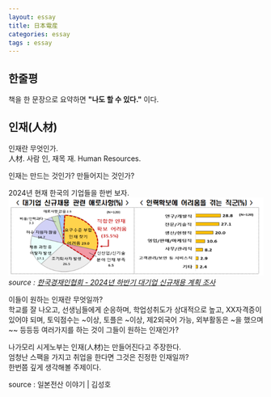 ```yaml
---
layout: essay
title: 日本電産
categories: essay
tags : essay
---
```


## 한줄평
책을 한 문장으로 요약하면 **"나도 할 수 있다."** 이다.  
  


## 인재(人材)
인재란 무엇인가.  
人材. 사람 인, 재목 재. Human Resources.  
  
인재는 만드는 것인가? 만들어지는 것인가?  
  
2024년 현재 한국의 기업들을 한번 보자.  
![image1-1](/assets/images/essay/신규채용%20애로사항.png)
*source : [한국경재인협회 - 2024년 하반기 대기업 신규채용 계획 조사](https://www.fki.or.kr/)*  
  
이들이 원하는 인재란 무엇일까?  
학교를 잘 나오고, 선생님들에게 순응하며, 학업성취도가 상대적으로 높고, XX자격증이 있어야 되며, 토익점수는 ~이상, 토플은 ~이상, 제2외국어 가능, 외부활동은 ~을 했으며 ~~ 등등등 여러가지를 하는 것이 그들이 원하는 인재인가?  
  
나가모리 시게노부는 인재(人材)는 만들어진다고 주장한다.  
엄청난 스팩을 가지고 취업을 한다면 그것은 진정한 인재일까?  
한번쯤 깊게 생각해볼 주제이다.



source : 일본전산 이야기 | 김성호
